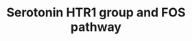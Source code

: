 ---
annotations:
- id: PW:0000854
  parent: signaling pathway
  type: Pathway Ontology
  value: serotonin signaling pathway
authors:
- Aruke
- Khanspers
- MaintBot
- AlexanderPico
- Thomas
- Andra
- Egonw
- Fehrhart
- Eweitz
description: This pathway is courtesy of Ariadne Genomics Pathway Studio.
last-edited: 2023-02-01
organisms:
- Homo sapiens
redirect_from:
- /index.php/Pathway:WP722
- /instance/WP722
- /instance/WP722_r125272
revision: r125272
schema-jsonld:
- '@context': https://schema.org/
  '@id': https://wikipathways.github.io/pathways/WP722.html
  '@type': Dataset
  creator:
    '@type': Organization
    name: WikiPathways
  description: This pathway is courtesy of Ariadne Genomics Pathway Studio.
  keywords:
  - 1,2-Diacetin
  - 1,4,5-Insp3
  - BRAF
  - CALCIUM
  - CREB1
  - ELK1
  - ELK4
  - FOS
  - GNAI1
  - GNAI2
  - GNAI3
  - GNAO1
  - HTR1A
  - HTR1B
  - HTR1D
  - HTR1E
  - HTR1F
  - ITPR1
  - MAP2K1
  - MAP2K2
  - MAP2K3
  - MAP2K6
  - MAP3K1
  - MAPK1
  - MAPK14
  - MAPK3
  - MAPKAPK2
  - MAPKAPK3
  - PDPK1
  - PI3K
  - PKC
  - RAP1A
  - RASGRF1
  - RASGRP1
  - RHOA
  - RPS6KA5
  - SRF
  - Serotonin
  license: CC0
  name: Serotonin HTR1 group and FOS pathway
seo: CreativeWork
title: Serotonin HTR1 group and FOS pathway
wpid: WP722
---